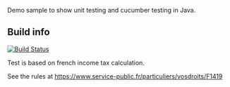 Demo sample to show unit testing and cucumber testing in Java.

## Build info
[![Build Status](https://travis-ci.org/oltruong/demo-testing-java.svg?branch=master)](https://travis-ci.org/oltruong/demo-testing-java)

Test is based on french income tax calculation.

See the rules at https://www.service-public.fr/particuliers/vosdroits/F1419